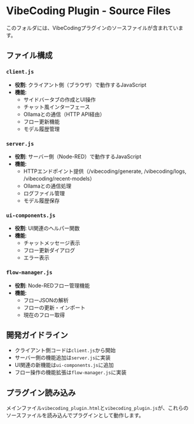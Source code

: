 # VibeCoding Plugin - Source Files

このフォルダには、VibeCodingプラグインのソースファイルが含まれています。

## ファイル構成

### `client.js`
- **役割**: クライアント側（ブラウザ）で動作するJavaScript
- **機能**: 
  - サイドバータブの作成とUI操作
  - チャット風インターフェース
  - Ollamaとの通信（HTTP API経由）
  - フロー更新機能
  - モデル履歴管理

### `server.js` 
- **役割**: サーバー側（Node-RED）で動作するJavaScript
- **機能**:
  - HTTPエンドポイント提供（/vibecoding/generate, /vibecoding/logs, /vibecoding/recent-models）
  - Ollamaとの通信処理
  - ログファイル管理
  - モデル履歴保存

### `ui-components.js`
- **役割**: UI関連のヘルパー関数
- **機能**:
  - チャットメッセージ表示
  - フロー更新ダイアログ
  - エラー表示

### `flow-manager.js`
- **役割**: Node-REDフロー管理機能
- **機能**:
  - フローJSONの解析
  - フローの更新・インポート
  - 現在のフロー取得

## 開発ガイドライン

- クライアント側コードは`client.js`から開始
- サーバー側の機能追加は`server.js`に実装
- UI関連の新機能は`ui-components.js`に追加
- フロー操作の機能拡張は`flow-manager.js`に実装

## プラグイン読み込み

メインファイル`vibecoding_plugin.html`と`vibecoding_plugin.js`が、これらのソースファイルを読み込んでプラグインとして動作します。